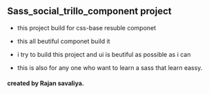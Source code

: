 ## Sass_social_trillo_component project

- this project build for css-base resuble componet

- this all beutiful componet build it 
- i try to build this project and ui is beutiful as possible as i can

- this is also for any one who want to learn a sass that learn eassy.

#### created by Rajan savaliya.
